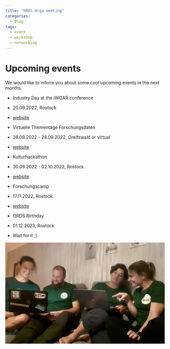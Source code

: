 ```yaml
---
title: "ORDS Orga meeting"
categories:
  - Blog
tags:
  - event
  - workshop
  - networking
---
```


# Upcoming events

We would like to inform you about some cool upcoming events in the next months.

* Industry Day at the iWOAR conference
 * 20.09.2022, Rostock
 * [website](https://www.informatik.uni-rostock.de/veranstaltungen/detailansicht-des-events/n/industry-day-2022/)

* Virtuelle Thementage Forschungsdaten
 * 26.09.2022 - 28.09.2022, Greifswald or virtual
 * [website](https://rz.uni-greifswald.de/dienste/studium-lehre/thementag-forschungsdaten-2022/)

* Kulturhackathon
 * 30.09.2022 - 02.10.2022, Rostock
 * [website](https://www.ub.uni-rostock.de/en/universitaetsbibliothek/aktuelles/veranstaltungen/detailansicht/kultur-hackathon-2022/)

* Forschungscamp
 * 17.11.2022, Rostock
 * [website](https://www.uni-rostock.de/forschung/forschungscamp/ueberblick/)

* ORDS Birthday
 * 01.12.2023, Rostock
 * Wait for it ;)

![2022_09_05_ordsmeeting.jpg](/assets/images/2022_09_05_ordsmeeting.jpg)

